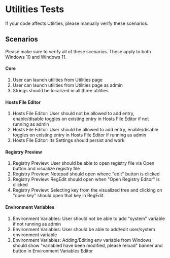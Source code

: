 # Utilities Tests
If your code affects Utilities, please manually verify these scenarios.

## Scenarios
Please make sure to verify all of these scenarios. These apply to both Windows 10 and Windows 11.

#### Core
1. User can launch utilities from Utilities page
1. User can launch utilities from Utilities page as admin
1. Strings should be localized in all three utilities

#### Hosts File Editor
1. Hosts File Editor: User should not be allowed to add entry, enable/disable toggles on existing entry in Hosts File Editor if not running as admin
1. Hosts File Editor: User should be allowed to add entry, enable/disable toggles on existing entry in Hosts File Editor if running as admin
1. Hosts File Editor: Its Settings should persist and work

#### Registry Preview
1. Registry Preview: User should be able to open registry file via Open button and visualize registry file
1. Registry Preview: Notepad should open whenc "edit" button is clicked
1. Registry Preview: RegEdit should open when "Open Registry Editor" is clicked
1. Registry Preview: Selecting key from the visualized tree and clicking on "open key" should  open that key in RegEdit

#### Environment Variables
1. Environment Variables: User should not be able to add "system" variable if not running as admin
1. Environment Variables: User should be able to add/edit user/system environment variable
1. Environment Variables: Adding/Editing env variable from Windows should show "variabled have been modified, please reload" banner and button in Environment Variables Editor